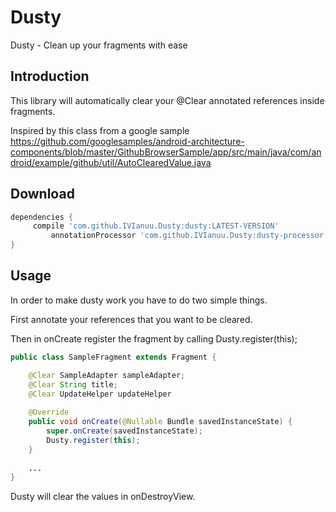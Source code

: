 # Dusty
Dusty - Clean up your fragments with ease

## Introduction
This library will automatically clear your @Clear annotated references inside fragments.

Inspired by this class from a google sample https://github.com/googlesamples/android-architecture-components/blob/master/GithubBrowserSample/app/src/main/java/com/android/example/github/util/AutoClearedValue.java

## Download
```groovy
dependencies {
	 compile 'com.github.IVIanuu.Dusty:dusty:LATEST-VERSION'
         annotationProcessor 'com.github.IVIanuu.Dusty:dusty-processor:LATEST-VERSION'
}
```
## Usage

In order to make dusty work you have to do two simple things.

First annotate your references that you want to be cleared.

Then in onCreate register the fragment by calling Dusty.register(this);

```java
public class SampleFragment extends Fragment {

    @Clear SampleAdapter sampleAdapter;
    @Clear String title;
    @Clear UpdateHelper updateHelper
    
    @Override
    public void onCreate(@Nullable Bundle savedInstanceState) {
        super.onCreate(savedInstanceState);
        Dusty.register(this);
    }
    
    ...
}
```

Dusty will clear the values in onDestroyView.
